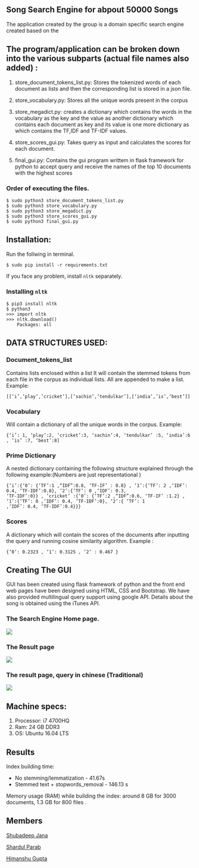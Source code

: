 ## Song Search Engine for abpout 50000 Songs

The application created by the group is a domain specific search engine created based on the

## The program/application can be broken down into the various subparts (actual file names also added) :
1. store_document_tokens_list.py: 
Stores the tokenized words of each document as lists and then the corresponding list is stored in a json file.

2. store_vocabulary.py: 
Stores all the unique words present in the corpus

3. store_megadict.py: 
creates a dictionary which contains the words in the vocabulary as the key and the
value as another dictionary which contains each document as key and its value is one more dictionary as which contains the TF,IDF and TF-IDF values.

4. store_scores_gui.py: 
Takes query as input and calculates the scores for each document.

5. final_gui.py: Contains the gui program writtem in flask framework for python to accept query and receive the names of the top 10 documents with the highest scores

### Order of executing the files.
```
$ sudo python3 store_document_tokens_list.py
$ sudo python3 store_vocabulary.py
$ sudo python3 store_megadict.py
$ sudo python3 store_scores_gui.py
$ sudo python3 final_gui.py
```
## Installation:

Run the follwing in terminal.
```
$ sudo pip install -r requirements.txt
```
If you face any problem, install `nltk` separately.

### Installing `nltk`

```
$ pip3 install nltk
$ python3
>>> import nltk
>>> nltk.download()
	Packages: all
```


## DATA STRUCTURES USED:

### Document_tokens_list 
Contains lists enclosed within a list
It will contain the stemmed tokens from each file in the corpus as individual lists. All are appended to
make a list. Example: 
```
[[‘i’,’play’,’cricket’],[‘sachin’,’tendulkar’],[‘india’,’is’,’best’]]
``` 
### Vocabulary
Will contain a dictionary of all the unique words in the corpus. Example: 
```
{‘i’: 1, ‘play’:2, ‘cricket’:3, ‘sachin’:4, ‘tendulkar’ :5, ‘india’:6 , ‘is’ :7, ‘best’:8]
```
### Prime Dictionary
A nested dictionary containing the following structure explained through the following example:(Numbers are just representational )

```
{‘i’:{‘0’: {‘TF’:1 ,“IDF”:0.8, ‘TF-IF’ : 0.8} , ‘1’:{‘TF’: 2 ,‘IDF’: 0.4, ‘TF-IDF’:0.8}, ‘2’:{‘TF’: 0 ,‘IDF’: 0.3,
‘TF-IDF’:0}} , ‘cricket’ :{‘0’: {‘TF’:2 ,“IDF”:0.6, ‘TF-IF’ :1.2} , ‘1’:{‘TF’: 0 ,‘IDF’: 0.4, ‘TF-IDF’:0}, ‘2’:{ ‘TF’: 1
,‘IDF’: 0.4, ‘TF-IDF’:0.4}}}
```
### Scores
A dictionary which will contain the scores of the documents after inputting the query and running cosine similarity algorithm. Example :
```
{‘0’: 0.2323 , ‘1’: 0.3125 , ‘2’ : 0.467 }
```
## Creating The GUI
GUI has been created using flask framework of python and the front end web pages have been designed using HTML, CSS and Bootstrap.
We have also provided multilingual query support using google API.
Details about the song is obtained using the iTunes API.

### The Search Engine Home page.

![](https://i.imgur.com/uIDeHaq.png?1)

### The Result page

![](https://i.imgur.com/LrN9dEA.png)

### The result page, query in chinese (Traditional)
![](https://i.imgur.com/GRR3llH.png?1)

## Machine specs:
1. Processor: i7 4700HQ
2. Ram: 24 GB DDR3
3. OS: Ubuntu 16.04 LTS

## Results
Index building time:
- No stemming/lemmatization - 41.67s
- Stemmed text + stopwords_removal - 146.13 s

Memory usage (RAM) while building the index: around 8 GB for 3000 documents, 1.3 GB for 800 files  .


## Members
[Shubadeep Jana](https://github.com/subhadip7879)

[Shardul Parab](https://github.com/shardulparab97)

[Himanshu Gupta](https://github.com/him1411)
